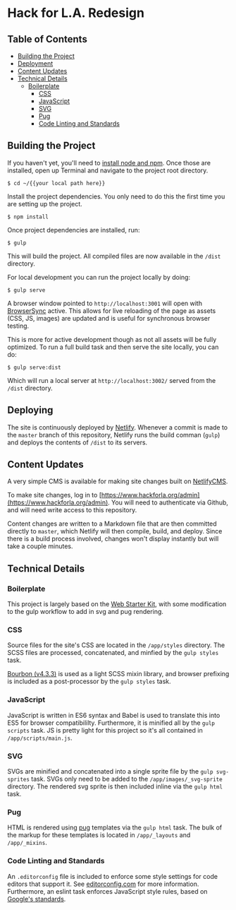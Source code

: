 # Hack for L.A. Redesign
## Table of Contents
* [Building the Project](#build)
* [Deployment](#deploy)
* [Content Updates](#content)
* [Technical Details](#tech)
  * [Boilerplate](#tech-boilerplate)
	* [CSS](#tech-css)
	* [JavaScript](#tech-js)
	* [SVG](#tech-svg)
	* [Pug](#tech-pug)
	* [Code Linting and Standards](#tech-standards)

<a name="build"></a>
## Building the Project
If you haven't yet, you'll need to [install node and npm](https://nodejs.org/en/download/). Once those are installed, open up Terminal and navigate to the project root directory.

```
$ cd ~/{{your local path here}}
```

Install the project dependencies. You only need to do this the first time you are setting up the project.

```
$ npm install
```

Once project dependencies are installed, run:

```
$ gulp
```

This will build the project. All compiled files are now available in the `/dist` directory.

For local development you can run the project locally by doing:

```
$ gulp serve
```
A browser window pointed to `http://localhost:3001` will open with [BrowserSync](https://www.browsersync.io/) active. This allows for live reloading of the page as assets (CSS, JS, images) are updated and is useful for synchronous browser testing.

This is more for active development though as not all assets will be fully optimized. To run a full build task and then serve the site locally, you can do:

```
$ gulp serve:dist
```
Which will run a local server at `http://localhost:3002/` served from the `/dist` directory.

<a name="deploy"></a>
## Deploying
The site is continuously deployed by [Netlify](https://www.netlify.com). Whenever a commit is made to the `master` branch of this repository, Netlify runs the build comman (`gulp`) and deploys the contents of `/dist` to its servers.

<a name="content"></a>
## Content Updates
A very simple CMS is available for making site changes built on [NetlifyCMS](https://www.netlifycms.org).

To make site changes, log in to [https://www.hackforla.org/admin](https://www.hackforla.org/admin). You will need to authenticate via Github, and will need write access to this repository.

Content changes are written to a Markdown file that are then committed directly to `master`, which Netlify will then compile, build, and deploy. Since there is a build process involved, changes won't display instantly but will take a couple minutes.

<a name="tech"></a>
## Technical Details

<a name="tech-boilerplate"></a>
### Boilerplate

This project is largely based on the [Web Starter Kit](https://developers.google.com/web/tools/starter-kit/), with some modification to the gulp workflow to add in svg and pug rendering.

<a name="tech-css"></a>
### CSS

Source files for the site's CSS are located in the `/app/styles` directory. The SCSS files are processed, concatenated, and minfied by the `gulp styles` task.

[Bourbon (v4.3.3)](bourbon.io/docs/) is used as a light SCSS mixin library, and browser prefixing is included as a post-processor by the `gulp styles` task. 

<a name="tech-js"></a>
### JavaScript
JavaScript is written in ES6 syntax and Babel is used to translate this into ES5 for browser compatibililty. Furthermore, it is minified all by the `gulp scripts` task. JS is pretty light for this project so it's all contained in `/app/scripts/main.js`.

<a name="tech-svg"></a>
### SVG
SVGs are minified and concatenated into a single sprite file by the `gulp svg-sprites` task. SVGs only need to be added to the `/app/images/_svg-sprite` directory. The rendered svg sprite is then included inline via the `gulp html` task.

<a name="tech-pug"></a>
### Pug
HTML is rendered using [pug](http://pugjs.org) templates via the `gulp html` task. The bulk of the markup for these templates is located in `/app/_layouts` and `/app/_mixins`.	

<a name="tech-standards"></a>
### Code Linting and Standards
An `.editorconfig` file is included to enforce some style settings for code editors that support it. See [editorconfig.com](http://editorconfig.org/) for more information. Furthermore, an eslint task enforces JavaScript style rules, based on [Google's standards](https://google.github.io/styleguide/javascriptguide.xml).
